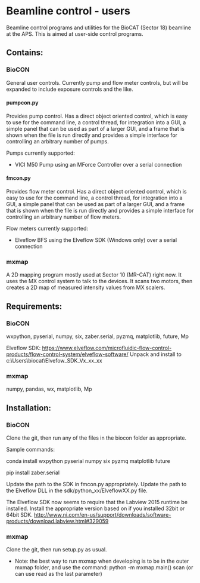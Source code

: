 # Beamline control - users
Beamline control programs and utilities for the BioCAT (Sector 18) beamline at the APS.
This is aimed at user-side control programs.


## Contains:

### BioCON

General user controls. Currently pump and flow meter controls, but will
be expanded to include exposure controls and the like.

#### pumpcon.py

Provides pump control. Has a direct object oriented control, which is easy to use
for the command line, a control thread, for integration into a GUI, a simple panel
that can be used as part of a larger GUI, and a frame that is shown when the
file is run directly and provides a simple interface for controlling an arbitrary
number of pumps.

Pumps currently supported:

*   VICI M50 Pump using an MForce Controller over a serial connection


#### fmcon.py

Provides flow meter control. Has a direct object oriented control, which is easy to use
for the command line, a control thread, for integration into a GUI, a simple panel
that can be used as part of a larger GUI, and a frame that is shown when the
file is run directly and provides a simple interface for controlling an arbitrary
number of flow meters.

Flow meters currently supported:

*   Elveflow BFS using the Elveflow SDK (Windows only) over a serial connection

### mxmap

A 2D mapping program mostly used at Sector 10 (MR-CAT) right now. It uses
the MX control system to talk to the devices. It scans two motors, then creates a
2D map of measured intensity values from MX scalers.


## Requirements:

### BioCON

wxpython, pyserial, numpy, six, zaber.serial, pyzmq, matplotlib, future, Mp

Elveflow SDK: https://www.elveflow.com/microfluidic-flow-control-products/flow-control-system/elveflow-software/
Unpack and install to c:\Users\biocat\Elvefow_SDK_Vx_xx_xx

### mxmap

numpy, pandas, wx, matplotlib, Mp


## Installation:

### BioCON

Clone the git, then run any of the files in the biocon folder as appropriate.

Sample commands:

conda install wxpython pyserial numpy six pyzmq matplotlib future

pip install zaber.serial

Update the path to the SDK in fmcon.py appropriately. Update the path to the
Elveflow DLL in the sdk/python_xx/ElveflowXX.py file.

The Elveflow SDK now seems to require that the Labview 2015 runtime be installed.
Install the appropriate version based on if you installed 32bit or 64bit SDK.
http://www.ni.com/en-us/support/downloads/software-products/download.labview.html#329059


### mxmap

Clone the git, then run setup.py as usual.

*   Note: the best way to run mxmap when developing is to be in the outer mxmap folder, and
    use the command: python -m mxmap.main() scan  (or can use read as the last parameter)
